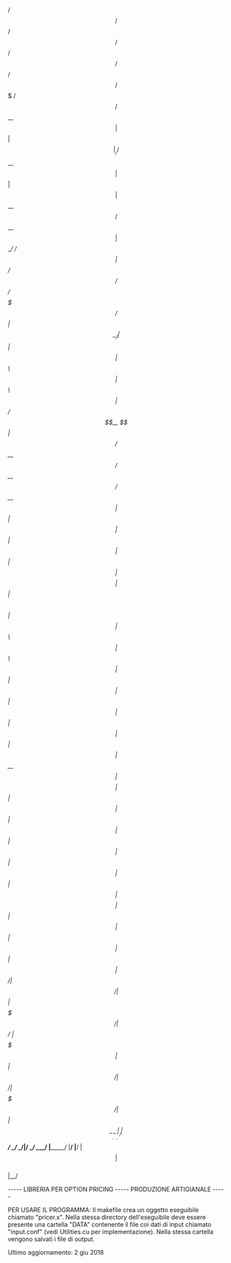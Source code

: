   /$$$$$$            /$$                                 /$$ /$$        /$$$$$$  /$$   /$$ /$$$$$$$   /$$$$$$ 
 /$$__  $$          | $$                                | $$|__/       /$$__  $$| $$  | $$| $$__  $$ /$$__  $$
| $$  \__/  /$$$$$$ | $$  /$$$$$$   /$$$$$$         /$$$$$$$ /$$      | $$  \__/| $$  | $$| $$  \ $$| $$  \ $$
| $$       /$$__  $$| $$ /$$__  $$ /$$__  $$       /$$__  $$| $$      | $$      | $$  | $$| $$  | $$| $$$$$$$$
| $$      | $$  \ $$| $$| $$  \ $$| $$  \ $$      | $$  | $$| $$      | $$      | $$  | $$| $$  | $$| $$__  $$
| $$    $$| $$  | $$| $$| $$  | $$| $$  | $$      | $$  | $$| $$      | $$    $$| $$  | $$| $$  | $$| $$  | $$
|  $$$$$$/|  $$$$$$/| $$| $$$$$$$/|  $$$$$$/      |  $$$$$$$| $$      |  $$$$$$/|  $$$$$$/| $$$$$$$/| $$  | $$
 \______/  \______/ |__/| $$____/  \______/        \_______/|__/       \______/  \______/ |_______/ |__/  |__/
                        | $$                                                                                  
                        | $$                                                                                  
                        |__/                                                                                  
                        
                        
----- LIBRERIA PER OPTION PRICING ----- PRODUZIONE ARTIGIANALE -----

PER USARE IL PROGRAMMA:
Il makefile crea un oggetto eseguibile chiamato "pricer.x". 
Nella stessa directory dell'eseguibile deve essere presente una cartella "DATA" contenente il file coi dati di input chiamato
"input.conf" (vedi Utilities.cu per implementazione). Nella stessa cartella vengono salvati i file di output.

Ultimo aggiornamento: 2 giu 2018
